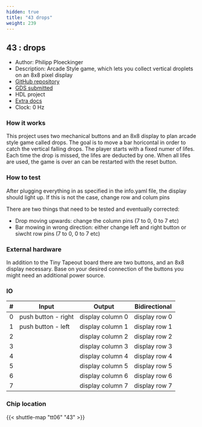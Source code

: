 ```yaml
---
hidden: true
title: "43 drops"
weight: 239
---
```


## 43 : drops

* Author: Philipp Ploeckinger
* Description: Arcade Style game, which lets you collect vertical droplets on an 8x8 pixel display
* [GitHub repository](https://github.com/PloeckiPhil/jku-tt06-drops)
* [GDS submitted](https://github.com/PloeckiPhil/jku-tt06-drops/actions/runs/8628550797)
* HDL project
* [Extra docs](None)
* Clock: 0 Hz

<!---

This file is used to generate your project datasheet. Please fill in the information below and delete any unused
sections.

You can also include images in this folder and reference them in the markdown. Each image must be less than
512 kb in size, and the combined size of all images must be less than 1 MB.
-->


### How it works

This project uses two mechanical buttons and an 8x8 display to plan arcade style game called drops.
The goal is to move a bar horicontal in order to catch the vertical falling drops.
The player starts with a fixed numer of lifes. Each time the drop is missed, the lifes are deducted by one.
When all lifes are used, the game is over an can be restarted with the reset button.

### How to test

After plugging everything in as specified in the info.yaml file, the display should light up.
If this is not the case, change row and colum pins

There are two things that need to be tested and eventually corrected:

- Drop moving upwards: change the column pins (7 to 0, 0 to 7 etc)
- Bar mowing in wrong direction: either change left and right button or siwcht row pins (7 to 0, 0 to 7 etc)

### External hardware

In addition to the Tiny Tapeout board there are two buttons, and an 8x8 display necessary.
Base on your desired connection of the buttons you might need an additional power source.


### IO

| # | Input          | Output         | Bidirectional   |
| - | -------------- | -------------- | --------------- |
| 0 | push button - right | display column 0 | display row 0 |
| 1 | push button - left | display column 1 | display row 1 |
| 2 |  | display column 2 | display row 2 |
| 3 |  | display column 3 | display row 3 |
| 4 |  | display column 4 | display row 4 |
| 5 |  | display column 5 | display row 5 |
| 6 |  | display column 6 | display row 6 |
| 7 |  | display column 7 | display row 7 |

### Chip location

{{< shuttle-map "tt06" "43" >}}
